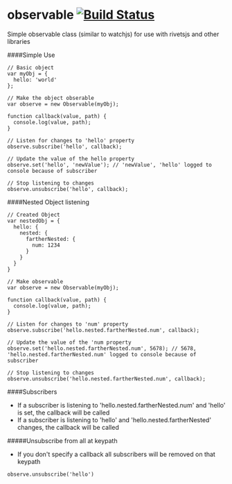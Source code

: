 observable [![Build Status](https://travis-ci.org/taylorhakes/observable.png?branch=master)](https://travis-ci.org/taylorhakes/observable)
==========

Simple observable class (similar to watchjs) for use with rivetsjs and other libraries

####Simple Use

```
// Basic object
var myObj = {
  hello: 'world'
};

// Make the object obserable
var observe = new Observable(myObj);

function callback(value, path) {
  console.log(value, path);
}

// Listen for changes to 'hello' property
observe.subscribe('hello', callback);

// Update the value of the hello property
observe.set('hello', 'newValue'); // 'newValue', 'hello' logged to console because of subscriber

// Stop listening to changes
observe.unsubscribe('hello', callback);
```

####Nested Object listening

```
// Created Object
var nestedObj = {
  hello: {
    nested: {
      fartherNested: {
        num: 1234
      }
    }
  }
}

// Make observable
var observe = new Observable(myObj);

function callback(value, path) {
  console.log(value, path);
}

// Listen for changes to 'num' property
observe.subscribe('hello.nested.fartherNested.num', callback);

// Update the value of the 'num property
observe.set('hello.nested.fartherNested.num', 5678); // 5678, 'hello.nested.fartherNested.num' logged to console because of subscriber

// Stop listening to changes
observe.unsubscribe('hello.nested.fartherNested.num', callback);
```

####Subscribers
- If a subscriber is listening to 'hello.nested.fartherNested.num' and 'hello' is set, the callback will be called
- If a subscriber is listening to 'hello' and 'hello.nested.fartherNested' changes, the callback will be called


#####Unsubscribe from all at keypath
- If you don't specify a callback all subscribers will be removed on that keypath
```
observe.unsubscribe('hello')
```


